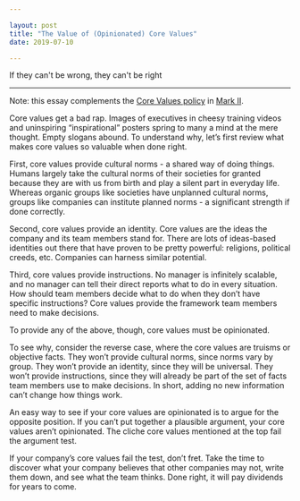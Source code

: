 ```yaml
---

layout: post
title: "The Value of (Opinionated) Core Values"
date: 2019-07-10

---
```


If they can't be wrong, they can't be right

<!--more-->
<hr>

Note: this essay complements the [Core Values policy](https://docs.google.com/document/d/1imgV8sZTZktUleOCmOIxm3ohugBnCw5nzQZV5qXfPpw/edit) in [Mark II](http://timdingman.com/mark-ii-a-startup-in-a-box).

Core values get a bad rap. Images of executives in cheesy training videos and uninspiring “inspirational” posters spring to many a mind at the mere thought. Empty slogans abound. To understand why, let’s first review what makes core values so valuable when done right.

First, core values provide cultural norms - a shared way of doing things. Humans largely take the cultural norms of their societies for granted because they are with us from birth and play a silent part in everyday life. Whereas organic groups like societies have unplanned cultural norms, groups like companies can institute planned norms - a significant strength if done correctly.

Second, core values provide an identity. Core values are the ideas the company and its team members stand for. There are lots of ideas-based identities out there that have proven to be pretty powerful: religions, political creeds, etc. Companies can harness similar potential.

Third, core values provide instructions. No manager is infinitely scalable, and no manager can tell their direct reports what to do in every situation. How should team members decide what to do when they don’t have specific instructions? Core values provide the framework team members need to make decisions.

To provide any of the above, though, core values must be opinionated.

To see why, consider the reverse case, where the core values are truisms or objective facts. They won’t provide cultural norms, since norms vary by group. They won’t provide an identity, since they will be universal. They won’t provide instructions, since they will already be part of the set of facts team members use to make decisions. In short, adding no new information can’t change how things work.

An easy way to see if your core values are opinionated is to argue for the opposite position. If you can’t put together a plausible argument, your core values aren’t opinionated. The cliche core values mentioned at the top fail the argument test.

If your company’s core values fail the test, don’t fret. Take the time to discover what your company believes that other companies may not, write them down, and see what the team thinks. Done right, it will pay dividends for years to come.
